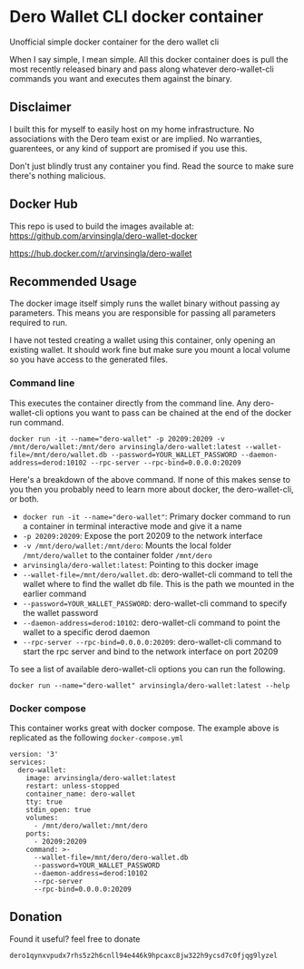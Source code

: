 # Dero Wallet CLI docker container

Unofficial simple docker container for the dero wallet cli

When I say simple, I mean simple. All this docker container does is pull the most recently released binary and pass along whatever dero-wallet-cli commands you want and executes them against the binary.

## Disclaimer

I built this for myself to easily host on my home infrastructure. No associations with the Dero team exist or are implied. No warranties, guarentees, or any kind of support are promised if you use this.

Don't just blindly trust any container you find. Read the source to make sure there's nothing malicious.

## Docker Hub

This repo is used to build the images available at: https://github.com/arvinsingla/dero-wallet-docker

https://hub.docker.com/r/arvinsingla/dero-wallet

## Recommended Usage

The docker image itself simply runs the wallet binary without passing ay parameters. This means you are responsible for passing all parameters required to run.

I have not tested creating a wallet using this container, only opening an existing wallet. It should work fine but make sure you mount a local volume so you have access to the generated files.

### Command line

This executes the container directly from the command line. Any dero-wallet-cli options you want to pass can be chained at the end of the docker run command.

```
docker run -it --name="dero-wallet" -p 20209:20209 -v /mnt/dero/wallet:/mnt/dero arvinsingla/dero-wallet:latest --wallet-file=/mnt/dero/wallet.db --password=YOUR_WALLET_PASSWORD --daemon-address=derod:10102 --rpc-server --rpc-bind=0.0.0.0:20209
```

Here's a breakdown of the above command. If none of this makes sense to you then you probably need to learn more about docker, the dero-wallet-cli, or both.

* `docker run -it --name="dero-wallet"`: Primary docker command to run a container in terminal interactive mode and give it a name
* `-p 20209:20209`: Expose the port 20209 to the network interface
* `-v /mnt/dero/wallet:/mnt/dero`: Mounts the local folder `/mnt/dero/wallet` to the container folder `/mnt/dero`
* `arvinsingla/dero-wallet:latest`: Pointing to this docker image 
* `--wallet-file=/mnt/dero/wallet.db`: dero-wallet-cli command to tell the wallet where to find the wallet db file. This is the path we mounted in the earlier command
* `--password=YOUR_WALLET_PASSWORD`: dero-wallet-cli command to specify the wallet password
* `--daemon-address=derod:10102`: dero-wallet-cli command to point the wallet to a specific derod daemon
* `--rpc-server --rpc-bind=0.0.0.0:20209`: dero-wallet-cli command to start the rpc server and bind to 
the network interface on port 20209

To see a list of available dero-wallet-cli options you can run the following.

```
docker run --name="dero-wallet" arvinsingla/dero-wallet:latest --help
```

### Docker compose

This container works great with docker compose. The example above is replicated as the following `docker-compose.yml`    

```
version: '3'
services:
  dero-wallet:
    image: arvinsingla/dero-wallet:latest
    restart: unless-stopped
    container_name: dero-wallet
    tty: true
    stdin_open: true
    volumes:
      - /mnt/dero/wallet:/mnt/dero
    ports:
      - 20209:20209
    command: >-
      --wallet-file=/mnt/dero/dero-wallet.db
      --password=YOUR_WALLET_PASSWORD
      --daemon-address=derod:10102
      --rpc-server
      --rpc-bind=0.0.0.0:20209
```

## Donation

Found it useful? feel free to donate

`dero1qynxvpudx7rhs5z2h6cnll94e446k9hpcaxc8jw322h9ycsd7c0fjqg9lyzel`
